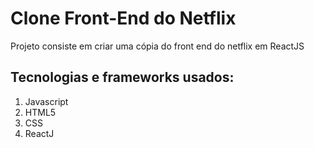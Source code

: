 # Clone Front-End do Netflix
Projeto consiste em criar uma cópia do front end do netflix em ReactJS
## Tecnologias e frameworks usados:
1. Javascript
2. HTML5
3. CSS
4. ReactJ
